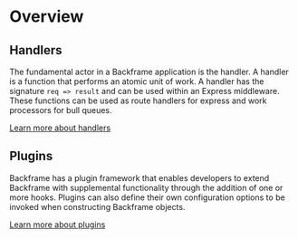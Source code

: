 # Overview


## Handlers
The fundamental actor in a Backframe application is the handler. A handler is a
function that performs an atomic unit of work. A handler has the signature `req => result`
and can be used within an Express middleware. These functions can be used as
route handlers for express and work processors for bull queues.

[Learn more about handlers](https://github.com/mahaplatform/backframe/blob/master/docs/handler.md)

## Plugins
Backframe has a plugin framework that enables developers to extend Backframe
with supplemental functionality through the addition of one or more hooks.
Plugins can also define their own configuration options to be invoked when
constructing Backframe objects.

[Learn more about plugins](https://github.com/mahaplatform/backframe/blob/master/docs/plugin.md)

